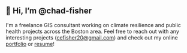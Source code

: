 <h2><b>👋 Hi, I’m @chad-fisher</b></h2>

I'm a freelance GIS consultant working on climate resilience and public health projects across the Boston area. Feel free to reach out with any interesting projects (cefisher20@gmail.com) and check out my online <a href="https://linktr.ee/chad_fisher" target="_blank">portfolio</a> or <a href="https://drive.google.com/file/d/1VHzDQN62c9KAi8Ty70NC_eLSX4sd7Zq4/view?usp=sharing" target="_blank">resume</a>!
<!---
chad-fisher/chad-fisher is a ✨ special ✨ repository because its `README.md` (this file) appears on your GitHub profile.
You can click the Preview link to take a look at your changes.
--->
